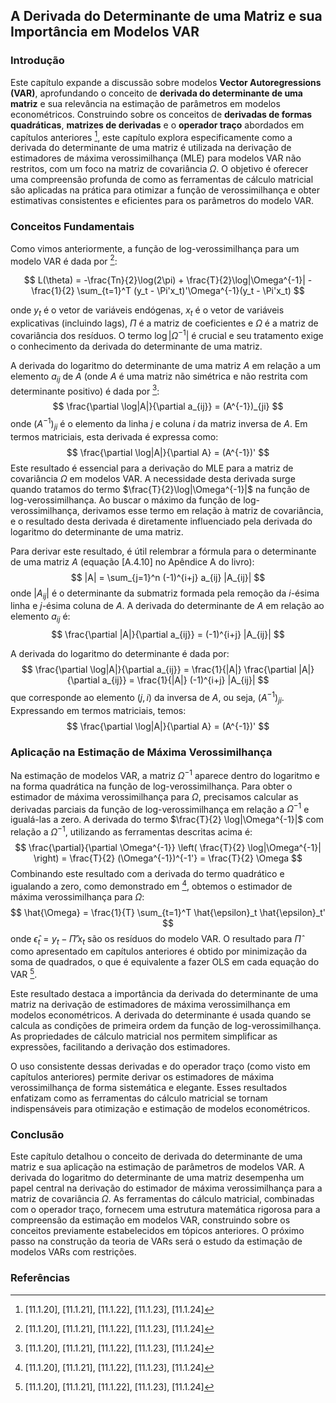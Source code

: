 ## A Derivada do Determinante de uma Matriz e sua Importância em Modelos VAR

### Introdução

Este capítulo expande a discussão sobre modelos **Vector Autoregressions (VAR)**, aprofundando o conceito de **derivada do determinante de uma matriz** e sua relevância na estimação de parâmetros em modelos econométricos. Construindo sobre os conceitos de **derivadas de formas quadráticas**, **matrizes de derivadas** e o **operador traço** abordados em capítulos anteriores [^1], este capítulo explora especificamente como a derivada do determinante de uma matriz é utilizada na derivação de estimadores de máxima verossimilhança (MLE) para modelos VAR não restritos, com um foco na matriz de covariância $\Omega$. O objetivo é oferecer uma compreensão profunda de como as ferramentas de cálculo matricial são aplicadas na prática para otimizar a função de verossimilhança e obter estimativas consistentes e eficientes para os parâmetros do modelo VAR.

### Conceitos Fundamentais

Como vimos anteriormente, a função de log-verossimilhança para um modelo VAR é dada por [^1]:

$$
L(\theta) = -\frac{Tn}{2}\log(2\pi) + \frac{T}{2}\log|\Omega^{-1}| - \frac{1}{2} \sum_{t=1}^T (y_t - \Pi'x_t)'\Omega^{-1}(y_t - \Pi'x_t)
$$

onde $y_t$ é o vetor de variáveis endógenas, $x_t$ é o vetor de variáveis explicativas (incluindo lags), $\Pi$ é a matriz de coeficientes e $\Omega$ é a matriz de covariância dos resíduos. O termo $\log|\Omega^{-1}|$ é crucial e seu tratamento exige o conhecimento da derivada do determinante de uma matriz.

A derivada do logaritmo do determinante de uma matriz $A$ em relação a um elemento $a_{ij}$ de $A$ (onde $A$ é uma matriz não simétrica e não restrita com determinante positivo) é dada por [^1]:
$$
\frac{\partial \log|A|}{\partial a_{ij}} = (A^{-1})_{ji}
$$
onde $(A^{-1})_{ji}$ é o elemento da linha $j$ e coluna $i$ da matriz inversa de $A$. Em termos matriciais, esta derivada é expressa como:
$$
\frac{\partial \log|A|}{\partial A} = (A^{-1})'
$$
Este resultado é essencial para a derivação do MLE para a matriz de covariância $\Omega$ em modelos VAR. A necessidade desta derivada surge quando tratamos do termo $\frac{T}{2}\log|\Omega^{-1}|$ na função de log-verossimilhança. Ao buscar o máximo da função de log-verossimilhança, derivamos esse termo em relação à matriz de covariância, e o resultado desta derivada é diretamente influenciado pela derivada do logaritmo do determinante de uma matriz.

Para derivar este resultado, é útil relembrar a fórmula para o determinante de uma matriz $A$ (equação [A.4.10] no Apêndice A do livro):
$$ |A| = \sum_{j=1}^n (-1)^{i+j} a_{ij} |A_{ij}| $$
onde $|A_{ij}|$ é o determinante da submatriz formada pela remoção da $i$-ésima linha e $j$-ésima coluna de $A$.  A derivada do determinante de $A$ em relação ao elemento $a_{ij}$ é:
$$ \frac{\partial |A|}{\partial a_{ij}} = (-1)^{i+j} |A_{ij}| $$

A derivada do logaritmo do determinante é dada por:
$$ \frac{\partial \log|A|}{\partial a_{ij}} = \frac{1}{|A|} \frac{\partial |A|}{\partial a_{ij}} = \frac{1}{|A|} (-1)^{i+j} |A_{ij}| $$
que corresponde ao elemento $(j, i)$ da inversa de $A$, ou seja, $(A^{-1})_{ji}$. Expressando em termos matriciais, temos:
$$ \frac{\partial \log|A|}{\partial A} = (A^{-1})' $$

### Aplicação na Estimação de Máxima Verossimilhança
Na estimação de modelos VAR, a matriz $\Omega^{-1}$ aparece dentro do logaritmo e na forma quadrática na função de log-verossimilhança. Para obter o estimador de máxima verossimilhança para $\Omega$, precisamos calcular as derivadas parciais da função de log-verossimilhança em relação a $\Omega^{-1}$ e igualá-las a zero. A derivada do termo $\frac{T}{2} \log|\Omega^{-1}|$ com relação a $\Omega^{-1}$, utilizando as ferramentas descritas acima é:
$$
\frac{\partial}{\partial \Omega^{-1}} \left( \frac{T}{2} \log|\Omega^{-1}| \right) = \frac{T}{2} (\Omega^{-1})^{-1'} = \frac{T}{2} \Omega
$$
Combinando este resultado com a derivada do termo quadrático e igualando a zero, como demonstrado em [^1], obtemos o estimador de máxima verossimilhança para $\Omega$:
$$
\hat{\Omega} = \frac{1}{T} \sum_{t=1}^T \hat{\epsilon}_t \hat{\epsilon}_t'
$$
onde $\hat{\epsilon}_t = y_t - \hat{\Pi}'x_t$ são os resíduos do modelo VAR.
O resultado para $\hat{\Pi}$ como apresentado em capítulos anteriores é obtido por minimização da soma de quadrados, o que é equivalente a fazer OLS em cada equação do VAR [^1].

Este resultado destaca a importância da derivada do determinante de uma matriz na derivação de estimadores de máxima verossimilhança em modelos econométricos. A derivada do determinante é usada quando se calcula as condições de primeira ordem da função de log-verossimilhança. As propriedades de cálculo matricial nos permitem simplificar as expressões, facilitando a derivação dos estimadores.

O uso consistente dessas derivadas e do operador traço (como visto em capítulos anteriores) permite derivar os estimadores de máxima verossimilhança de forma sistemática e elegante.  Esses resultados enfatizam como as ferramentas do cálculo matricial se tornam indispensáveis para otimização e estimação de modelos econométricos.

### Conclusão

Este capítulo detalhou o conceito de derivada do determinante de uma matriz e sua aplicação na estimação de parâmetros de modelos VAR. A derivada do logaritmo do determinante de uma matriz desempenha um papel central na derivação do estimador de máxima verossimilhança para a matriz de covariância $\Omega$.  As ferramentas do cálculo matricial, combinadas com o operador traço, fornecem uma estrutura matemática rigorosa para a compreensão da estimação em modelos VAR, construindo sobre os conceitos previamente estabelecidos em tópicos anteriores.  O próximo passo na construção da teoria de VARs será o estudo da estimação de modelos VARs com restrições.

### Referências
[^1]: [11.1.20], [11.1.21], [11.1.22], [11.1.23], [11.1.24]
<!-- END -->
